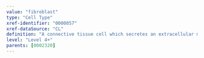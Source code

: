 ```yaml
---
value: "fibroblast"
type: "Cell Type"
xref-identifier: "0000057"
xref-dataSource: "CL"
definition: "A connective tissue cell which secretes an extracellular matrix rich in collagen and other macromolecules. Flattened and irregular in outline with branching processes; appear fusiform or spindle-shaped.|These cells may be vimentin-positive, fibronectin-positive, fsp1-positive, MMP-1-positive, collagen I-positive, collagen III-positive, and alpha-SMA-negative."
level: "Level 4+"
parents: [0002320]
---
```

